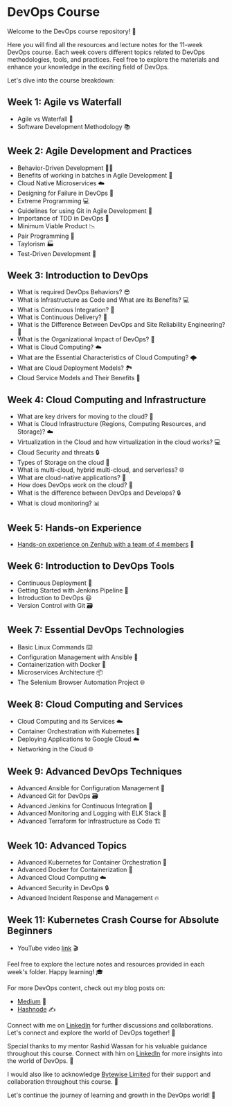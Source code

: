 # DevOps Course

Welcome to the DevOps course repository! 🚀

Here you will find all the resources and lecture notes for the 11-week DevOps course. Each week covers different topics related to DevOps methodologies, tools, and practices. Feel free to explore the materials and enhance your knowledge in the exciting field of DevOps.

Let's dive into the course breakdown:

## Week 1: Agile vs Waterfall

- Agile vs Waterfall 🔄
- Software Development Methodology 📚

## Week 2: Agile Development and Practices

- Behavior-Driven Development 🚶‍♂️
- Benefits of working in batches in Agile Development 🎯
- Cloud Native Microservices ☁️
- Designing for Failure in DevOps 🚧
- Extreme Programming 💻
- Guidelines for using Git in Agile Development 📝
- Importance of TDD in DevOps 🧪
- Minimum Viable Product 📉
- Pair Programming 👥
- Taylorism 🏭
- Test-Driven Development 🧪

## Week 3: Introduction to DevOps

- What is required DevOps Behaviors? 😎
- What is Infrastructure as Code and What are its Benefits? 💻
- What is Continuous Integration? 🔄
- What is Continuous Delivery? 🚀
- What is the Difference Between DevOps and Site Reliability Engineering? 🔀
- What is the Organizational Impact of DevOps? 🏢
- What is Cloud Computing? ☁️
- What are the Essential Characteristics of Cloud Computing? 🌩️
- What are Cloud Deployment Models? 🏞️
- Cloud Service Models and Their Benefits 🌟

## Week 4: Cloud Computing and Infrastructure

- What are key drivers for moving to the cloud? 🚚
- What is Cloud Infrastructure (Regions, Computing Resources, and Storage)? ☁️
- Virtualization in the Cloud and how virtualization in the cloud works? 💻
- Cloud Security and threats 🔒
- Types of Storage on the cloud 💾
- What is multi-cloud, hybrid multi-cloud, and serverless? 🌐
- What are cloud-native applications? 🏢
- How does DevOps work on the cloud? 🔄
- What is the difference between DevOps and Develops? 🔒
- What is cloud monitoring? 📊

## Week 5: Hands-on Experience

- [Hands-on experience on Zenhub with a team of 4 members](https://www.linkedin.com/posts/muhammad-usman-bin-farid_zenhub-github-projectmanagement-activity-7054489316592427009-FfIT?utm_source=share&utm_medium=member_desktop) 💼

## Week 6: Introduction to DevOps Tools

- Continuous Deployment 🚀
- Getting Started with Jenkins Pipeline 🚰
- Introduction to DevOps 😃
- Version Control with Git 🗃️

## Week 7: Essential DevOps Technologies

- Basic Linux Commands ⌨️
- Configuration Management with Ansible 🧰
- Containerization with Docker 🐳
- Microservices Architecture 📦
- The Selenium Browser Automation Project 🌐

## Week 8: Cloud Computing and Services

- Cloud Computing and its Services ☁️
- Container Orchestration with Kubernetes 🚢
- Deploying Applications to Google Cloud ☁️
- Networking in the Cloud 🌐

## Week 9: Advanced DevOps Techniques

- Advanced Ansible for Configuration Management 🧰
- Advanced Git for DevOps 🗃️
- Advanced Jenkins for Continuous Integration 🚰
- Advanced Monitoring and Logging with ELK Stack 🌟
- Advanced Terraform for Infrastructure as Code 🏗️

## Week 10: Advanced Topics

- Advanced Kubernetes for Container Orchestration 🚢
- Advanced Docker for Containerization 🐳
- Advanced Cloud Computing ☁️
- Advanced Security in DevOps 🔒
- Advanced Incident Response and Management 🔥

## Week 11: Kubernetes Crash Course for Absolute Beginners

- YouTube video [link](https://youtu.be/s_o8dwzRlu4) :clapper:

Feel free to explore the lecture notes and resources provided in each week's folder. Happy learning! 🎓

For more DevOps content, check out my blog posts on:

- [Medium](https://medium.com/@ubf16371) 📝
- [Hashnode](https://usman-devops.hashnode.dev/) ✍️

Connect with me on [LinkedIn](https://www.linkedin.com/in/muhammad-usman-bin-farid/) for further discussions and collaborations. Let's connect and explore the world of DevOps together! 👥

Special thanks to my mentor Rashid Wassan for his valuable guidance throughout this course. Connect with him on [LinkedIn](https://www.linkedin.com/in/rashidwassan/) for more insights into the world of DevOps. 🙏

I would also like to acknowledge [Bytewise Limited](https://www.linkedin.com/company/bytewiseltd/) for their support and collaboration throughout this course. 🤝

Let's continue the journey of learning and growth in the DevOps world! 🚀
